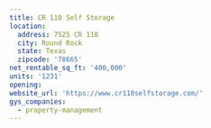 ```yaml
---
title: CR 110 Self Storage
location:
  address: 7525 CR 110
  city: Round Rock
  state: Texas
  zipcode: '78665'
net_rentable_sq_ft: '400,000'
units: '1231'
opening:
website_url: 'https://www.cr110selfstorage.com/'
gys_companies:
  - property-management
---
```

